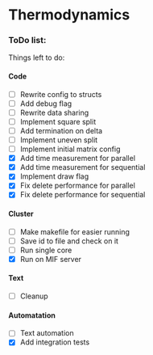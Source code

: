 # Thermodynamics

### ToDo list:

Things left to do:

#### Code

- [ ] Rewrite config to structs
- [ ] Add debug flag
- [ ] Rewrite data sharing
- [ ] Implement square split
- [ ] Add termination on delta
- [ ] Implement uneven split
- [ ] Implement initial matrix config
- [x] Add time measurement for parallel
- [x] Add time measurement for sequential
- [x] Implement draw flag
- [x] Fix delete performance for parallel
- [x] Fix delete performance for sequential

#### Cluster

- [ ] Make makefile for easier running
- [ ] Save id to file and check on it
- [ ] Run single core
- [x] Run on MIF server

#### Text

- [ ] Cleanup

#### Automatation

- [ ] Text automation
- [x] Add integration tests
